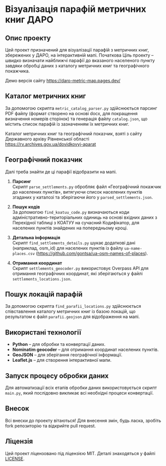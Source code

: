 # Візуалізація парафій метричних книг ДАРО

## Опис проекту

Цей проект призначений для візуалізації парафій з метричних книг, збережених у ДАРО, на інтерактивній мапі. Початкова Ціль проекту – швидко визначати найближчі парафії до вказаного населеного пункту завдяки обробці даних з каталогу метричних книг та географічного покажчика.

Демо версія сайту https://daro-metric-map.pages.dev/

## Каталог метричних книг

За допомогою скрипта `metric_catalog_parser.py` здійснюється парсинг PDF файлу (формат створено на основі docx, для покращення визначення номерів сторінок) та генерація файлу `catalog.json`, що містить список парафій із зазначенням їх метричних книг.

Каталог метричних книг та географічний показчик, взяті з сайту Державного архіву Рівненської області
https://rv.archives.gov.ua/dovidkovyj-aparat

## Географічний показчик

Далі треба знайти де ці парафії відобразити на мапі.
1. **Парсинг**  
   Скрипт `parse_settlements.py` обробляє файл «Географічний покажчик до населених пунктів», витягуючи список населених пунктів згаданих у каталозі та зберігаючи його у `parsed_settlements.json`.

2. **Пошук кодів**  
   За допомогою `find_koatuu_code.py` визначаються коди адміністративно-територіальних одиниць на основі вхідних даних з Перехідної таблиці з КОАТУУ на сучасний Кодифікатор, для населених пунктів знайдених на попередньому кроці.

3. **Детальна інформація**  
   Скрипт `find_settlements_details.py` шукає додаткові дані (наприклад, osm_id) для населених пунктів із файлу `ua-name-places.csv` (https://github.com/gontsa/ua-osm-names-of-places).

4. **Отримання координат**  
   Скрипт `settlements_geocoder.py` використовує Overpass API для отримання географічних координат, які зберігаються у файлі `settlements_locations.json`.

## Пошук локацій парафій

За допомогою скрипта `find_parafii_locations.py` здійснюється співставлення каталогу метричних книг із базою локацій, що результатом є файл `parafii.geojson` для відображення на мапі.

## Використані технології

- **Python** – для обробки та конвертації даних.
- **Nominatim geocoder** – для отримання координат населених пунктів.
- **GeoJSON** – для зберігання географічної інформації.
- **Leaflet.js** – для створення інтерактивної мапи.

## Запуск процесу обробки даних

Для автоматизації всіх етапів обробки даних використовується скрипт `main.py`, який послідовно викликає всі необхідні процеси конвертації.

## Внесок

Всі внески до проекту вітаються! Для внесення змін, будь ласка, зробіть fork репозиторію та відкрийте pull request.

## Ліцензія

Цей проект ліцензовано під ліцензією MIT. Деталі знаходяться у файлі [LICENSE](./LICENSE).
